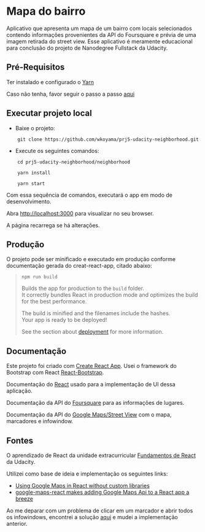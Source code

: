 # Mapa do bairro

Aplicativo que apresenta um mapa de um bairro com locais selecionados contendo informações provenientes da API do Foursquare e prévia de uma imagem retirada do street view. Esse aplicativo é meramente educacional para conclusão do projeto de Nanodegree Fullstack da Udacity.

## Pré-Requisitos

Ter instalado e configurado o [Yarn](https://yarnpkg.com/pt-BR/)

Caso não tenha, favor seguir o passo a passo [aqui](https://yarnpkg.com/pt-BR/docs/install)


## Executar projeto local

- Baixe o projeto:

```
    git clone https://github.com/wkoyama/prj5-udacity-neighborhood.git
```

- Execute os seguintes comandos:

```
    cd prj5-udacity-neighborhood/neighborhood
 
    yarn install
    
    yarn start
```

Com essa sequência de comandos, executará o app em modo de desenvolvimento.

Abra [http://localhost:3000](http://localhost:3000) para visualizar no seu browser.

A página recarrega se há alterações.

## Produção 

O projeto pode ser minificado e executado em produção conforme documentação gerada do creat-react-app, citado abaixo:

> `npm run build`
>
> Builds the app for production to the `build` folder.<br>
>It correctly bundles React in production mode and optimizes the build for the best performance.
>
>The build is minified and the filenames include the hashes.<br>
>Your app is ready to be deployed!
>
>See the section about [deployment](https://facebook.github.io/create-react-app/docs/deployment) for more information.

## Documentação 

Este projeto foi criado com [Create React App](https://github.com/facebook/create-react-app).
Usei o framework do Bootstrap com React [React-Bootstrap](https://react-bootstrap.github.io/).


Documentação do [React](https://reactjs.org/docs/getting-started.html) usado para a implementação de UI dessa aplicação.

Documentação da API do [Foursquare](https://developer.foursquare.com/docs/api/endpoints) para as informações de lugares.

Documentação da API do [Google Maps/Street View](https://developers.google.com/maps/documentation/) com o mapa, marcadores e infowindow.


## Fontes

O aprendizado de React da unidade extracurricular
[Fundamentos de React](https://classroom.udacity.com/nanodegrees/nd004-br/parts/a74f781e-7ddc-44cb-af41-32fe08a87e7c/modules/82766b2b-1870-4904-aa90-8ccbe63928c5/lessons/9a065aa0-91d4-44a3-ad96-8d9b44be4d11/concepts/96de82e9-38b6-4b05-b30e-fb2edce245d3) da Udacity.

Utilizei como base de ideia e implementação os seguintes links:

- [Using Google Maps in React without custom libraries](https://cuneyt.aliustaoglu.biz/en/using-google-maps-in-react-without-custom-libraries/)
- [google-maps-react makes adding Google Maps Api to a React app a breeze](https://itnext.io/google-maps-react-makes-adding-google-maps-api-to-a-react-app-a-breeze-effb7b89e54)

Ao me deparar com um problema de clicar em um marcador e abrir todos os infowindows, encontrei a solução [aqui](https://github.com/tomchentw/react-google-maps/issues/753#issuecomment-368408940) e mudei a implementação anterior.